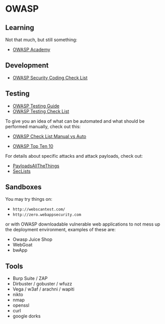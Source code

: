 # OWASP

## Learning

Not that much, but still something:
* [OWASP Academy](https://owasp-academy.teachable.com/)


## Development

* [OWASP Security Coding Check List](https://www.owasp.org/index.php/OWASP_Secure_Coding_Practices_Checklist)


## Testing

* [OWASP Testing Guide](https://www.owasp.org/images/1/19/OTGv4.pdf)
* [OWASP Testing Check List](https://www.owasp.org/index.php/Testing_Checklist)


To give you an idea of what can be automated and what should be performed
manually, check out this:
* [OWASP Check List Manual vs Auto](https://highbitsecurity.com/web-security-web-application-penetration-testing-methods.php)


* [OWASP Top Ten 10](https://www.owasp.org/index.php/Top_10-2017_Top_10)


For details about specific attacks and attack payloads, check out:
* [PayloadsAllTheThings](https://github.com/swisskyrepo/PayloadsAllTheThings)
* [SecLists](https://github.com/danielmiessler/SecLists)



## Sandboxes

You may try things on:
* `http://webscantest.com/` 
* `http://zero.webappsecurity.com`

or with OWASP downloadable vulnerable web applications to not mess up the 
deployment environment, examples of these are:

* Owasp Juice Shop
* WebGoat
* bwApp


## Tools

* Burp Suite / ZAP
* Dirbuster / gobuster / wfuzz
* Vega / w3af / arachni / wapiti
* nikto
* nmap
* openssl
* curl
* google dorks
